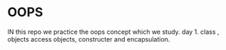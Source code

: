 # OOPS
IN this repo we practice the oops concept which we study.
day 1.   class , objects access objects, constructer and encapsulation.

